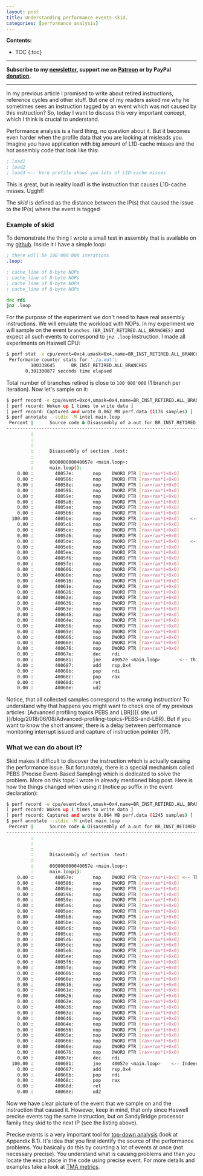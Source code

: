 ```yaml
---
layout: post
title: Understanding performance events skid.
categories: [performance analysis]
---
```


**Contents:**
* TOC
{:toc}

------
**Subscribe to my [newsletter](https://products.easyperf.net/newsletter), support me on [Patreon](https://www.patreon.com/dendibakh) or by PayPal [donation](https://www.paypal.com/cgi-bin/webscr?cmd=_donations&business=TBM3NW8TKTT34&currency_code=USD&source=url).**

------

In my previous article I promised to write about retired instructions, reference cycles and other stuff. But one of my readers asked me why he sometimes sees an instruction tagged by an event which was not caused by this instruction? So, today I want to discuss this very important concept, which I think is crucial to understand.

Performance analysis is a hard thing, no question about it. But it becomes even harder when the profile data that you are looking at misleads you. Imagine you have application with big amount of L1D-cache misses and the hot assembly code that look like this:
```asm
; load1 
; load2
; load3 <-- here profile shows you lots of L1D-cache misses
```

This is great, but in reality load1 is the instruction that causes L1D-cache misses. Ugghf!

The *skid* is defined as the distance between the IP(s) that caused the issue to the IP(s) where the event is tagged

### Example of skid

To demonstrate the thing I wrote a small test in assembly that is available on my [github](https://github.com/dendibakh/dendibakh.github.io/tree/master/_posts/code/Skid/skid.asm). Inside it I have a simple loop:
```asm
; there will be 100'000'000 iterations
.loop:

; cache_line of 8-byte NOPs
; cache_line of 8-byte NOPs
; cache_line of 8-byte NOPs
; cache_line of 8-byte NOPs

dec rdi
jnz .loop
```

For the purpose of the experiment we don't need to have real assembly instructions. We will emulate the workload with NOPs. In my experiment we will sample on the event `branches (BR_INST_RETIRED.ALL_BRANCHES)` and expect all such events to correspond to `jnz .loop` instruction. I made all experiments on Haswell CPU:
```bash
$ perf stat -e cpu/event=0xc4,umask=0x4,name=BR_INST_RETIRED.ALL_BRANCHES/ ./a.out
 Performance counter stats for './a.out':
         100338645      BR_INST_RETIRED.ALL_BRANCHES                                   
       0,301300877 seconds time elapsed
```
Total number of branches retired is close to `100'000'000` (1 branch per iteration). Now let's sample on it:
```bash
$ perf record -e cpu/event=0xc4,umask=0x4,name=BR_INST_RETIRED.ALL_BRANCHES/ ./a.out
[ perf record: Woken up 1 times to write data ]
[ perf record: Captured and wrote 0.062 MB perf.data (1176 samples) ]
$ perf annotate --stdio -M intel main.loop
 Percent |      Source code & Disassembly of a.out for BR_INST_RETIRED.ALL_BRANCHES (1170 samples)
--------------------------------------------------------------------------------------------------
         :
         :
         :
         :      Disassembly of section .text:
         :
         :      000000000040057e <main.loop>:
         :      main.loop():
    0.00 :        40057e:       nop    DWORD PTR [rax+rax*1+0x0]
    0.00 :        400586:       nop    DWORD PTR [rax+rax*1+0x0]
    0.00 :        40058e:       nop    DWORD PTR [rax+rax*1+0x0]
    0.00 :        400596:       nop    DWORD PTR [rax+rax*1+0x0]
    0.00 :        40059e:       nop    DWORD PTR [rax+rax*1+0x0]
    0.00 :        4005a6:       nop    DWORD PTR [rax+rax*1+0x0]
    0.00 :        4005ae:       nop    DWORD PTR [rax+rax*1+0x0]
    0.00 :        4005b6:       nop    DWORD PTR [rax+rax*1+0x0]
  100.00 :        4005be:       nop    DWORD PTR [rax+rax*1+0x0]	<-- OOOPS, we have skid of ~10 instructions!
    0.00 :        4005c6:       nop    DWORD PTR [rax+rax*1+0x0]
    0.00 :        4005ce:       nop    DWORD PTR [rax+rax*1+0x0]
    0.00 :        4005d6:       nop    DWORD PTR [rax+rax*1+0x0]	
    0.00 :        4005de:       nop    DWORD PTR [rax+rax*1+0x0]	<-- This insruction is tagged on Ivy Bridge CPU.
    0.00 :        4005e6:       nop    DWORD PTR [rax+rax*1+0x0]
    0.00 :        4005ee:       nop    DWORD PTR [rax+rax*1+0x0]
    0.00 :        4005f6:       nop    DWORD PTR [rax+rax*1+0x0]
    0.00 :        4005fe:       nop    DWORD PTR [rax+rax*1+0x0]
    0.00 :        400606:       nop    DWORD PTR [rax+rax*1+0x0]
    0.00 :        40060e:       nop    DWORD PTR [rax+rax*1+0x0]
    0.00 :        400616:       nop    DWORD PTR [rax+rax*1+0x0]
    0.00 :        40061e:       nop    DWORD PTR [rax+rax*1+0x0]
    0.00 :        400626:       nop    DWORD PTR [rax+rax*1+0x0]
    0.00 :        40062e:       nop    DWORD PTR [rax+rax*1+0x0]
    0.00 :        400636:       nop    DWORD PTR [rax+rax*1+0x0]
    0.00 :        40063e:       nop    DWORD PTR [rax+rax*1+0x0]
    0.00 :        400646:       nop    DWORD PTR [rax+rax*1+0x0]
    0.00 :        40064e:       nop    DWORD PTR [rax+rax*1+0x0]
    0.00 :        400656:       nop    DWORD PTR [rax+rax*1+0x0]
    0.00 :        40065e:       nop    DWORD PTR [rax+rax*1+0x0]
    0.00 :        400666:       nop    DWORD PTR [rax+rax*1+0x0]
    0.00 :        40066e:       nop    DWORD PTR [rax+rax*1+0x0]
    0.00 :        400676:       nop    DWORD PTR [rax+rax*1+0x0]
    0.00 :        40067e:       dec    rdi
    0.00 :        400681:       jne    40057e <main.loop>		<-- This instruction should be tagged.
    0.00 :        400687:       add    rsp,0x4
    0.00 :        40068b:       pop    rdi
    0.00 :        40068c:       pop    rax
    0.00 :        40068d:       ret    
    0.00 :        40068e:       ud2 
```
Notice, that all collected samples correspond to the wrong instruction! To understand why that happens you might want to check one of my previous articles: [Advanced profiling topics PEBS and LBR]({{ site.url }}/blog/2018/06/08/Advanced-profiling-topics-PEBS-and-LBR). But if you want to know the short answer, there is a delay between performance monitoring interrupt issued and capture of instruction pointer (IP). 

### What we can do about it?

Skid makes it difficult to discover the instruction which is actually causing the performance issue. But fortunately, there is a special mechanism called PEBS (Precise Event-Based Sampling) which is dedicated to solve the problem. More on this topic I wrote in already mentioned blog post. Here is how the things changed when using it (notice `pp` suffix in the event declaration):
```bash
$ perf record -e cpu/event=0xc4,umask=0x4,name=BR_INST_RETIRED.ALL_BRANCHES/pp ./a.out
[ perf record: Woken up 1 times to write data ]
[ perf record: Captured and wrote 0.064 MB perf.data (1245 samples) ]
$ perf annotate --stdio -M intel main.loop
 Percent |      Source code & Disassembly of a.out for BR_INST_RETIRED.ALL_BRANCHES (1237 samples)
--------------------------------------------------------------------------------------------------
         :
         :
         :
         :      Disassembly of section .text:
         :
         :      000000000040057e <main.loop>:
         :      main.loop():
    0.00 :        40057e:       nop    DWORD PTR [rax+rax*1+0x0] <-- This instruction is tagged for SNB families.
    0.00 :        400586:       nop    DWORD PTR [rax+rax*1+0x0]
    0.00 :        40058e:       nop    DWORD PTR [rax+rax*1+0x0]
    0.00 :        400596:       nop    DWORD PTR [rax+rax*1+0x0]
    0.00 :        40059e:       nop    DWORD PTR [rax+rax*1+0x0]
    0.00 :        4005a6:       nop    DWORD PTR [rax+rax*1+0x0]
    0.00 :        4005ae:       nop    DWORD PTR [rax+rax*1+0x0]
    0.00 :        4005b6:       nop    DWORD PTR [rax+rax*1+0x0]
    0.00 :        4005be:       nop    DWORD PTR [rax+rax*1+0x0]
    0.00 :        4005c6:       nop    DWORD PTR [rax+rax*1+0x0]
    0.00 :        4005ce:       nop    DWORD PTR [rax+rax*1+0x0]
    0.00 :        4005d6:       nop    DWORD PTR [rax+rax*1+0x0]
    0.00 :        4005de:       nop    DWORD PTR [rax+rax*1+0x0]
    0.00 :        4005e6:       nop    DWORD PTR [rax+rax*1+0x0]
    0.00 :        4005ee:       nop    DWORD PTR [rax+rax*1+0x0]
    0.00 :        4005f6:       nop    DWORD PTR [rax+rax*1+0x0]
    0.00 :        4005fe:       nop    DWORD PTR [rax+rax*1+0x0]
    0.00 :        400606:       nop    DWORD PTR [rax+rax*1+0x0]
    0.00 :        40060e:       nop    DWORD PTR [rax+rax*1+0x0]
    0.00 :        400616:       nop    DWORD PTR [rax+rax*1+0x0]
    0.00 :        40061e:       nop    DWORD PTR [rax+rax*1+0x0]
    0.00 :        400626:       nop    DWORD PTR [rax+rax*1+0x0]
    0.00 :        40062e:       nop    DWORD PTR [rax+rax*1+0x0]
    0.00 :        400636:       nop    DWORD PTR [rax+rax*1+0x0]
    0.00 :        40063e:       nop    DWORD PTR [rax+rax*1+0x0]
    0.00 :        400646:       nop    DWORD PTR [rax+rax*1+0x0]
    0.00 :        40064e:       nop    DWORD PTR [rax+rax*1+0x0]
    0.00 :        400656:       nop    DWORD PTR [rax+rax*1+0x0]
    0.00 :        40065e:       nop    DWORD PTR [rax+rax*1+0x0]
    0.00 :        400666:       nop    DWORD PTR [rax+rax*1+0x0]
    0.00 :        40066e:       nop    DWORD PTR [rax+rax*1+0x0]
    0.00 :        400676:       nop    DWORD PTR [rax+rax*1+0x0]
    0.00 :        40067e:       dec    rdi
  100.00 :        400681:       jne    40057e <main.loop>	 <-- Indeed, this is the instruction, we were looking for.
    0.00 :        400687:       add    rsp,0x4
    0.00 :        40068b:       pop    rdi
    0.00 :        40068c:       pop    rax
    0.00 :        40068d:       ret    
    0.00 :        40068e:       ud2
```

Now we have clear picture of the event that we sample on and the instruction that caused it. However, keep in mind, that only since Haswell precise events tag the same instruction, but on SandyBridge processor family they skid to the next IP (see the listing above).

Precise events is a very important tool for [top-down analysis](http://www.intel.com/content/www/us/en/architecture-and-technology/64-ia-32-architectures-optimization-manual.html) (look at Appendix B.1). It's idea that you first identify the source of the performance problems. You basically do this by counting a lot of events at once (not necessary precise). You understand what is causing problems and than you locate the exact place in the code using precise event. For more details and examples take a look at [TMA metrics](https://download.01.org/perfmon/TMA_Metrics.xlsx).
